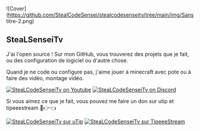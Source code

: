 ![Cover](https://github.com/StealCodeSensei/stealcodesenseitv/tree/main/img/Sans titre-2.png)

## SteaLSenseiTv

J'ai l'open source ! Sur mon GitHub, vous trouverez des projets que je fait, ou des configuration de logiciel ou d'autre chose.

Quand je ne code ou configure pas, j'aime jouer à minecraft avec pote ou à faire des vidéo, montage vidéo.

<a href="https://bit.ly/3xr3lf6" target="_blank"><img src="https://github.com/StealCodeSensei/stealcodesenseitv/tree/main/img/youtube.png" alt="SteaLCodeSenseiTv on Youtube"></a>
<a href="https://bit.ly/2VtegYy" target="_blank"><img src="https://github.com/StealCodeSensei/stealcodesenseitv/tree/main/img/discord.png" alt="SteaLCodeSenseiTv on Discord"></a>

Si vous aimez ce que je fait, vous pouvez me faire un don sur utip et tipeeestream 🥺👉👈

<a href="https://www.utip.io/stealsenseitv" target="_blank"><img src="https://github.com/StealCodeSensei/stealcodesenseitv/tree/main/img/utip.png" alt="SteaLCodeSenseiTv sur uTip"></a>
<a href="https://www.tipeeestream.com/stealcodesensei/donation" target="_blank"><img src="https://github.com/StealCodeSensei/stealcodesenseitv/tree/main/img/tipeestream.png" alt="SteaLCodeSenseiTv sur TipeeeStream"></a>
